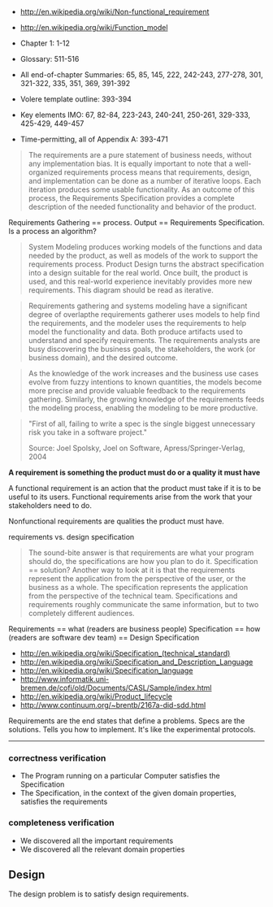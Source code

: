 
- http://en.wikipedia.org/wiki/Non-functional_requirement
- http://en.wikipedia.org/wiki/Function_model


- Chapter 1: 1-12
- Glossary: 511-516
- All end-of-chapter Summaries: 65, 85, 145, 222, 242-243, 277-278, 301, 321-322, 335, 351, 369, 391-392
- Volere template outline: 393-394
- Key elements IMO: 67, 82-84, 223-243, 240-241, 250-261, 329-333, 425-429, 449-457
- Time-permitting, all of Appendix A: 393-471

> The requirements are a pure statement of business needs, without any implementation bias. It is equally important to note that a well-organized requirements process means that requirements, design, and implementation can be done as a number of iterative loops. Each iteration produces some usable functionality. As an outcome of this process, the Requirements Specification provides a complete description of the needed functionality and behavior of the product.

Requirements Gathering == process. Output == Requirements Specification. Is a process an algorithm?

> System Modeling produces working models of the functions and data needed by the product, as well as models of the work to support the requirements process. Product Design turns the abstract specification into a design suitable for the real world. Once built, the product is used, and this real-world experience inevitably provides more new requirements. This diagram should be read as iterative. 

> Requirements gathering and systems modeling have a significant degree of overlapthe requirements gatherer uses models to help find the requirements, and the modeler uses the requirements to help model the functionality and data. Both produce artifacts used to understand and specify requirements. The requirements analysts are busy discovering the business goals, the stakeholders, the work (or business domain), and the desired outcome.

> As the knowledge of the work increases and the business use cases evolve from fuzzy intentions to known quantities, the models become more precise and provide valuable feedback to the requirements gathering. Similarly, the growing knowledge of the requirements feeds the modeling process, enabling the modeling to be more productive. 

> "First of all, failing to write a spec is the single biggest unnecessary risk you take in a software project."
> 
> Source: Joel Spolsky, Joel on Software, Apress/Springer-Verlag, 2004

**A requirement is something the product must do or a quality it must have**

A functional requirement is an action that the product must take if it is to be useful to its users. Functional requirements arise from the work that your stakeholders need to do.

Nonfunctional requirements are qualities the product must have.

requirements vs. design specification

> The sound-bite answer is that requirements are what your program should do, the specifications are how you plan to do it. Specification == solution?
> Another way to look at it is that the requirements represent the application from the perspective of the user, or the business as a whole. The specification represents the application from the perspective of the technical team. Specifications and requirements roughly communicate the same information, but to two completely different audiences.

Requirements == what (readers are business people)
Specification == how (readers are software dev team) == Design Specification

- http://en.wikipedia.org/wiki/Specification_(technical_standard)
- http://en.wikipedia.org/wiki/Specification_and_Description_Language
- http://en.wikipedia.org/wiki/Specification_language
- http://www.informatik.uni-bremen.de/cofi/old/Documents/CASL/Sample/index.html
- http://en.wikipedia.org/wiki/Product_lifecycle
- http://www.continuum.org/~brentb/2167a-did-sdd.html

Requirements are the end states that define a problems. Specs are the solutions. Tells you how to implement. It's like the experimental protocols.

---

### correctness verification

- The Program running on a particular Computer satisfies the Specification
- The Specification, in the context of the given domain properties, satisfies the requirements

### completeness verification

- We discovered all the important requirements
- We discovered all the relevant domain properties

## Design

The design problem is to satisfy design requirements.
